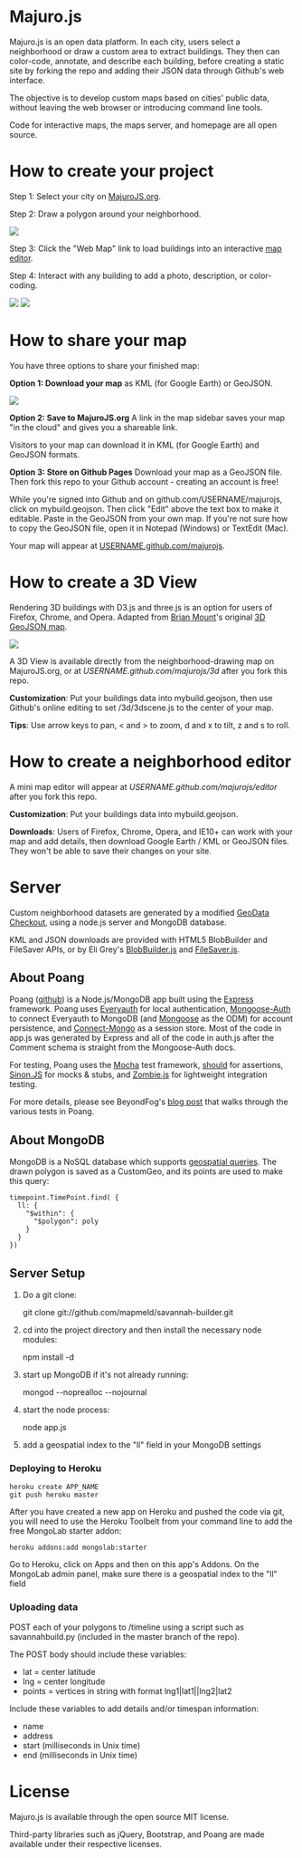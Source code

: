 # Majuro.js

Majuro.js is an open data platform. In each city, users select a neighborhood or draw a custom area to extract buildings. They then can color-code, annotate, and describe each building, before creating a static site by forking the repo and adding their JSON data through Github's web interface.

The objective is to develop custom maps based on cities' public data, without leaving the web browser or introducing command line tools.

Code for interactive maps, the maps server, and homepage are all open source.

# How to create your project

Step 1: Select your city on <a href="http://majurojs.org" target="_blank">MajuroJS.org</a>.

Step 2: Draw a polygon around your neighborhood.

<img src="http://i.imgur.com/U9uW5.png"/>

Step 3: Click the "Web Map" link to load buildings into an interactive <a href="http://savannah-builder.herokuapp.com/timeline?customgeo=50bc6eb9c446eb0200007455">map editor</a>.

Step 4: Interact with any building to add a photo, description, or color-coding.

<img src="http://i.imgur.com/566W8.png"/>

<img src="http://i.imgur.com/WmhxI.png"/>

# How to share your map

You have three options to share your finished map:

<strong>Option 1: Download your map</strong> as KML (for Google Earth) or GeoJSON.

<img src="http://i.imgur.com/OggY1.png"/>

<strong>Option 2: Save to MajuroJS.org</strong> A link in the map sidebar saves your map "in the cloud" and gives you a shareable link.

Visitors to your map can download it in KML (for Google Earth) and GeoJSON formats.

<strong>Option 3: Store on Github Pages</strong> Download your map as a GeoJSON file. Then fork this repo to your Github account - creating an account is free!

While you're signed into Github and on github.com/USERNAME/majurojs, click on mybuild.geojson. Then click "Edit" above the text box to make it editable. Paste in the GeoJSON from your own map. If you're not sure how to copy the GeoJSON file, open it in Notepad (Windows) or TextEdit (Mac).

Your map will appear at <a href="http://mapmeld.github.com/majurojs">USERNAME.github.com/majurojs</a>.

# How to create a 3D View

Rendering 3D buildings with D3.js and three.js is an option for users of Firefox, Chrome, and Opera. Adapted from <a href="https://github.com/bmount">Brian Mount</a>'s original <a href="http://b.aguacat.es/anatine/_design/funbun/index.html">3D GeoJSON map</a>.

<img src="http://i.imgur.com/aWWvI.png"/>

A 3D View is available directly from the neighborhood-drawing map on MajuroJS.org, or at <em>USERNAME.github.com/majurojs/3d</em> after you fork this repo.

<strong>Customization</strong>: Put your buildings data into mybuild.geojson, then use Github's online editing to set /3d/3dscene.js to the center of your map.

<strong>Tips</strong>: Use arrow keys to pan, < and > to zoom, d and x to tilt, z and s to roll.

# How to create a neighborhood editor

A mini map editor will appear at <em>USERNAME.github.com/majurojs/editor</em> after you fork this repo.

<strong>Customization</strong>: Put your buildings data into mybuild.geojson.

<strong>Downloads</strong>: Users of Firefox, Chrome, Opera, and IE10+ can work with your map and add details, then download Google Earth / KML or GeoJSON files. They won't be able to save their changes on your site.

# Server

Custom neighborhood datasets are generated by a modified <a href="https://github.com/codeforamerica/geodata-checkout">GeoData Checkout</a>, using a node.js server and MongoDB database.

KML and JSON downloads are provided with HTML5 BlobBuilder and FileSaver APIs, or by Eli Grey's <a href="https://github.com/eligrey/BlobBuilder.js">BlobBuilder.js</a> and <a href="https://github.com/eligrey/FileSaver.js">FileSaver.js</a>.

## About Poang

Poang ([github](https://github.com/BeyondFog/Poang)) is a Node.js/MongoDB app built using the [Express](http://expressjs.com/) framework. Poang uses [Everyauth](http://everyauth.com/) for local authentication, [Mongoose-Auth](https://github.com/bnoguchi/mongoose-auth) to connect Everyauth to MongoDB (and [Mongoose](http://mongoosejs.com/) as the ODM) for account persistence, and [Connect-Mongo](https://github.com/kcbanner/connect-mongo) as a session store. Most of the code in app.js was generated by Express and all of the code in auth.js after the Comment schema is straight from the Mongoose-Auth docs.

For testing, Poang uses the [Mocha](http://visionmedia.github.com/mocha/) test framework, [should](https://github.com/visionmedia/should.js) for assertions, [Sinon.JS](http://sinonjs.org/) for mocks & stubs, and [Zombie.js](http://zombie.labnotes.org/) for lightweight integration testing.

For more details, please see BeyondFog's [blog post](http://blog.beyondfog.com/?p=222) that walks through the various tests in Poang.

## About MongoDB

MongoDB is a NoSQL database which supports <a href="http://www.mongodb.org/display/DOCS/Geospatial+Indexing">geospatial queries</a>. The drawn polygon is saved as a CustomGeo, and its points are used to make this query:

    timepoint.TimePoint.find( {
      ll: {
        "$within": {
          "$polygon": poly
        }
      }
    })

## Server Setup

1) Do a git clone:

    git clone git://github.com/mapmeld/savannah-builder.git
    
2) cd into the project directory and then install the necessary node modules:

    npm install -d

3) start up MongoDB if it's not already running:
  
    mongod --noprealloc --nojournal
    
4) start the node process:

    node app.js

5) add a geospatial index to the "ll" field in your MongoDB settings

### Deploying to Heroku

    heroku create APP_NAME
    git push heroku master

After you have created a new app on Heroku and pushed the code via git, you will need to use the Heroku Toolbelt from your command line to add the free MongoLab starter addon:

    heroku addons:add mongolab:starter

Go to Heroku, click on Apps and then on this app's Addons. On the MongoLab admin panel, make sure there is a geospatial index to the "ll" field


### Uploading data

POST each of your polygons to /timeline using a script such as savannahbuild.py (included in the master branch of the repo).

The POST body should include these variables:

* lat = center latitude
* lng = center longitude
* points = vertices in string with format lng1|lat1||lng2|lat2

Include these variables to add details and/or timespan information:
* name
* address
* start (milliseconds in Unix time)
* end (milliseconds in Unix time)

# License
Majuro.js is available through the open source MIT license.

Third-party libraries such as jQuery, Bootstrap, and Poang are made available under their respective licenses.